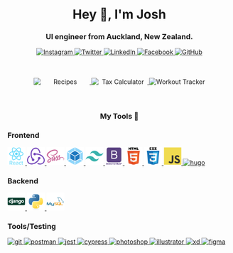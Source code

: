<h1 align="center">Hey 👋, I'm Josh</h1>
<h3 align="center">
  UI engineer from Auckland, New Zealand.
</h3>

<p align="center">
  <a href="https://instagram.com/joshuabooth.nz" target="_blank">
    <img
      src="https://img.shields.io/badge/instagram-%23DD2A7B.svg?&style=for-the-badge&logo=instagram&logoColor=white"
      alt="Instagram"
      style="margin-bottom: 5px;"
    />
  </a>
  <a href="https://twitter.com/JoshuaBoothNZ" target="_blank">
    <img
      src="https://img.shields.io/badge/twitter-%2300acee.svg?&style=for-the-badge&logo=twitter&logoColor=white"
      alt="Twitter"
      style="margin-bottom: 5px;"
    />
  </a>
  <a href="https://linkedin.com/in/Joshua-Booth" target="_blank">
    <img
      src="https://img.shields.io/badge/linkedin-%231E77B5.svg?&style=for-the-badge&logo=linkedin&logoColor=white"
      alt="LinkedIn"
      style="margin-bottom: 5px;"
    />
  </a>
  <a href="https://www.facebook.com/joshuabooth.nz" target="_blank">
    <img
      src="https://img.shields.io/badge/facebook-%232E87FB.svg?&style=for-the-badge&logo=facebook&logoColor=white"
      alt="Facebook"
      style="margin-bottom: 5px;"
    />
  </a>
  <a href="https://github.com/Joshua-Booth" target="_blank">
    <img
      src="https://img.shields.io/badge/github-%2324292e.svg?&style=for-the-badge&logo=github&logoColor=white"
      alt="GitHub"
      style="margin-bottom: 5px;"
    />
  </a>
</p>

<br />

<p align="center">
  <a href="https://www.instagram.com/p/CM5-fu8hNQe/" target="_blank">
    <img
      src="https://user-images.githubusercontent.com/21270910/120047382-8e367f00-c068-11eb-8019-0b6215b8aecf.png"
      alt="Recipes"
      width="25%"
      style="display:inline-block;margin-bottom: 5px;"
    />
  </a>
  <a href="https://www.instagram.com/p/CMDTlANhtqS/" target="_blank">
    <img
      src="https://user-images.githubusercontent.com/21270910/120047405-a4dcd600-c068-11eb-8e47-59a7740efeb1.png"
      alt="Tax Calculator"
      width="25%"
      style="display:inline-block;margin-bottom: 5px;"
    />
  </a>
  <a href="https://www.instagram.com/p/CL3jmwohDlx/" target="_blank">
    <img
      src="https://user-images.githubusercontent.com/21270910/110591277-bdfa8700-81dd-11eb-9607-f17e95caaeb3.jpg"
      alt="Workout Tracker"
      width="25%"
      style="display:inline-block;margin-bottom: 5px;"
    />
  </a>
  <br />
</p>

<br />

<h3 align="center">My Tools 🧰</h3>

### Frontend

<p align="left">
   <a href="https://reactjs.org/" target="_blank">
    <img
      src="https://raw.githubusercontent.com/devicons/devicon/master/icons/react/react-original-wordmark.svg"
      alt="react"
      width="40"
      height="40"
    />
  </a>
  <a href="https://redux.js.org" target="_blank">
    <img
      src="https://raw.githubusercontent.com/devicons/devicon/master/icons/redux/redux-original.svg"
      alt="redux"
      width="40"
      height="40"
    />
  </a>
  <a href="https://sass-lang.com" target="_blank">
    <img
      src="https://raw.githubusercontent.com/devicons/devicon/master/icons/sass/sass-original.svg"
      alt="sass"
      width="40"
      height="40"
    />
  </a>
  <a href="https://webpack.js.org" target="_blank">
    <img
      src="https://raw.githubusercontent.com/devicons/devicon/master/icons/webpack/webpack-original.svg"
      alt="webpack"
      width="40"
      height="40"
    />
  </a>
  <a href="https://tailwindcss.com/" target="_blank">
    <img
      src="https://raw.githubusercontent.com/devicons/devicon/master/icons/tailwindcss/tailwindcss-plain.svg"
      alt="tailwindcss"
      width="40"
      height="40"
    />
  </a>
  <a href="https://getbootstrap.com" target="_blank">
    <img
      src="https://raw.githubusercontent.com/devicons/devicon/master/icons/bootstrap/bootstrap-plain-wordmark.svg"
      alt="bootstrap"
      width="40"
      height="40"
    />
  </a>
  <a href="https://www.w3.org/html/" target="_blank">
    <img
      src="https://raw.githubusercontent.com/devicons/devicon/master/icons/html5/html5-original-wordmark.svg"
      alt="html5"
      width="40"
      height="40"
    />
  </a>
  <a href="https://www.w3schools.com/css/" target="_blank">
    <img
      src="https://raw.githubusercontent.com/devicons/devicon/master/icons/css3/css3-original-wordmark.svg"
      alt="css3"
      width="40"
      height="40"
    />
  </a>
  <a
    href="https://developer.mozilla.org/en-US/docs/Web/JavaScript"
    target="_blank"
  >
    <img
      src="https://raw.githubusercontent.com/devicons/devicon/master/icons/javascript/javascript-original.svg"
      alt="javascript"
      width="40"
      height="40"
    />
  </a>
  <a href="https://gohugo.io/" target="_blank">
    <img
      src="https://api.iconify.design/logos-hugo.svg"
      alt="hugo"
      width="40"
      height="40"
    />
  </a>
 </p>
 
 ### Backend
 
 <p>
  <a href="https://www.djangoproject.com/" target="_blank">
    <img
      src="https://raw.githubusercontent.com/devicons/devicon/master/icons/django/django-original.svg"
      alt="django"
      width="40"
      height="40"
    />
  </a>
  <a href="https://www.python.org" target="_blank">
    <img
      src="https://raw.githubusercontent.com/devicons/devicon/master/icons/python/python-original.svg"
      alt="python"
      width="40"
      height="40"
    />
  </a>
  <a href="https://www.mysql.com/" target="_blank">
    <img
      src="https://raw.githubusercontent.com/devicons/devicon/master/icons/mysql/mysql-original-wordmark.svg"
      alt="mysql"
      width="40"
      height="40"
    />
  </a>
 </p>
 
 ### Tools/Testing
 
 <p>
  <a href="https://git-scm.com/" target="_blank">
    <img
      src="https://www.vectorlogo.zone/logos/git-scm/git-scm-icon.svg"
      alt="git"
      width="40"
      height="40"
    />
  </a>
  <a href="https://postman.com" target="_blank">
    <img
      src="https://www.vectorlogo.zone/logos/getpostman/getpostman-icon.svg"
      alt="postman"
      width="40"
      height="40"
    />
  </a>
  <a href="https://jestjs.io" target="_blank">
    <img
      src="https://www.vectorlogo.zone/logos/jestjsio/jestjsio-icon.svg"
      alt="jest"
      width="40"
      height="40"
    />
  </a>
  <a href="https://www.cypress.io" target="_blank">
    <img
      src="https://raw.githubusercontent.com/simple-icons/simple-icons/6e46ec1fc23b60c8fd0d2f2ff46db82e16dbd75f/icons/cypress.svg"
      alt="cypress"
      width="40"
      height="40"
    />
  </a>
  <a href="https://www.photoshop.com/en" target="_blank">
    <img
      src="https://user-images.githubusercontent.com/21270910/110594120-49c1e280-81e1-11eb-805f-c68e5ed4c547.png"
      alt="photoshop"
      width="40"
      height="40"
    />
  </a>
  <a
    href="https://www.adobe.com/in/products/illustrator.html"
    target="_blank"
  >
    <img
      src="https://www.vectorlogo.zone/logos/adobe_illustrator/adobe_illustrator-icon.svg"
      alt="illustrator"
      width="40"
      height="40"
    />
  </a>
  <a href="https://www.adobe.com/products/xd.html" target="_blank">
    <img
      src="https://cdn.worldvectorlogo.com/logos/adobe-xd.svg"
      alt="xd"
      width="40"
      height="40"
    />
  </a>
  <a href="https://www.figma.com/" target="_blank">
    <img
      src="https://www.vectorlogo.zone/logos/figma/figma-icon.svg"
      alt="figma"
      width="40"
      height="40"
    />
  </a>
</p>
